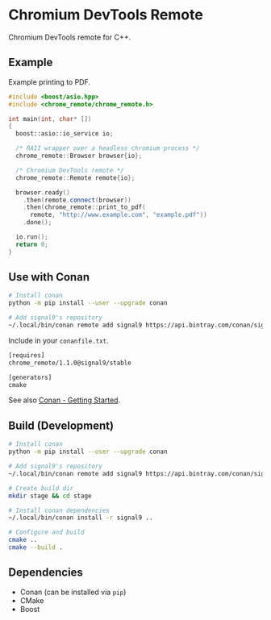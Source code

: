 # Chromium DevTools Remote

Chromium DevTools remote for C++.

## Example

Example printing to PDF.

```c++
#include <boost/asio.hpp>
#include <chrome_remote/chrome_remote.h>

int main(int, char* [])
{
  boost::asio::io_service io;

  /* RAII wrapper over a headless chromium process */
  chrome_remote::Browser browser{io};

  /* Chromium DevTools remote */
  chrome_remote::Remote remote{io};

  browser.ready()
    .then(remote.connect(browser))
    .then(chrome_remote::print_to_pdf(
      remote, "http://www.example.com", "example.pdf"))
    .done();

  io.run();
  return 0;
}
```

## Use with Conan

```sh
# Install conan
python -m pip install --user --upgrade conan

# Add signal9's repository
~/.local/bin/conan remote add signal9 https://api.bintray.com/conan/signal9/conan
```

Include in your `conanfile.txt`.

```txt
[requires]
chrome_remote/1.1.0@signal9/stable

[generators]
cmake
```

See also [Conan - Getting Started](http://docs.conan.io/en/latest/getting_started.html).

## Build (Development)

```sh
# Install conan
python -m pip install --user --upgrade conan

# Add signal9's repository
~/.local/bin/conan remote add signal9 https://api.bintray.com/conan/signal9/conan

# Create build dir
mkdir stage && cd stage

# Install conan dependencies
~/.local/bin/conan install -r signal9 ..

# Configure and build
cmake ..
cmake --build .
```

## Dependencies

* Conan (can be installed via `pip`)
* CMake
* Boost
